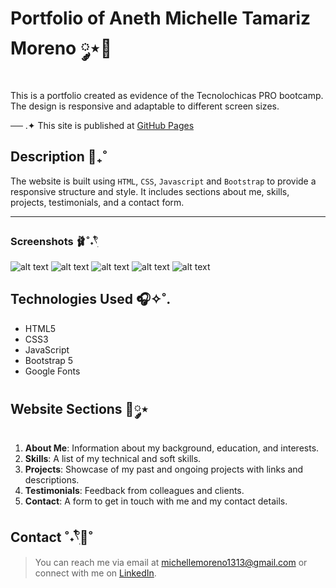 # Portfolio of Aneth Michelle Tamariz Moreno ༘⋆🌷
This is a portfolio created as evidence of the Tecnolochicas PRO bootcamp. The design is responsive and adaptable to different screen sizes.

── .✦ This site is published at [GitHub Pages](https://ikariscraft.github.io) 

## Description 💭₊˚
The website is built using `HTML`, `CSS`, `Javascript` and `Bootstrap` to provide a responsive structure and style. It includes sections about me, skills, projects, testimonials, and a contact form.

***

### Screenshots 🩰˚˖𓍢ִ໋ 
![alt text](/assets/image.png)
![alt text](/assets/skills.png)
![alt text](/assets/projects.png)
![alt text](/assets/testimonials.png)
![alt text](/assets/contact.png)

## Technologies Used 🎧✧˚.

* HTML5
* CSS3
* JavaScript
* Bootstrap 5
* Google Fonts

## Website Sections 🎀༘⋆

1. **About Me**: Information about my background, education, and interests.
2. **Skills**: A list of my technical and soft skills.
3. **Projects**: Showcase of my past and ongoing projects with links and descriptions.
4. **Testimonials**: Feedback from colleagues and clients.
5. **Contact**: A form to get in touch with me and my contact details.


## Contact ˚˖𓍢ִ໋🦢˚
>You can reach me via email at michellemoreno1313@gmail.com or connect with me on [LinkedIn](https://www.linkedin.com/in/michelletamariz/).

